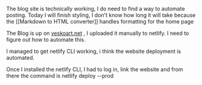 The blog site is technically working, I do need to find a way to automate posting.
Today I will finish styling, I don't know how long it will take because the [[Markdown to HTML converter]] handles formatting for the home page 

The Blog is up on [veskoart.net](veskoart.net) , I uploaded it manually to netlify. I need to figure out how to automate this.

I managed to get netlify CLI working, i think the website deployment is automated.

Once I installed the netlify CLI, I had to log in, link the website and from there the command is netlify deploy --prod 